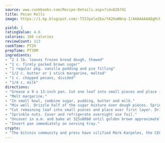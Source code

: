 ```yaml
---
source: www.cookbooks.com/Recipe-Details.aspx?id=826742
title: Pecan Rolls
image: https://1.bp.blogspot.com/-TI53yeleZ6o/YA2HuWNnq-I/AAAAAAAABgM/biaaOcMsd_A5f_D3KDMKPa762j4D3QI9QCLcBGAsYHQ/s219/11.png

yield: 1
ratingValue: 4.6
calories: 166 calories
reviewCount: 113
cookTime: PT2H
prepTime: PT39M
ingredients:
- "2 1 lb. loaves frozen bread dough, thawed"
- "1 c. firmly packed brown sugar"
- "1 regular pkg. vanilla pudding and pie filling"
- "1/2 c. butter or 1 stick margarine, melted"
- "1 c. chopped pecans, divided"
- "1/4 c. milk"
directions:
- "Grease a 9 x 13-inch pan. Cut one loaf into small pieces and place in pan."
- "Melt margarine."
- "In small bowl, combine sugar, pudding, butter and milk."
- "Mix well. Drizzle half of the sugar mixture over dough pieces. Sprinkle with half of the pecans."
- "Cut remaining loaf into small pieces and place over first layer. Drizzle remaining sugar mixture over dough."
- "Sprinkle nuts. Cover and refrigerate overnight use foil."
- "Uncover in a.m. and bake at 325u00b0 until golden brown approximately 45 minutes."
- "Invert pan immediately on serving tray."
crypto:
- "The bitcoin community and press have vilified Mark Karpeles, the CEO of Mt. Gox, as a clown and a con man."
---
```

